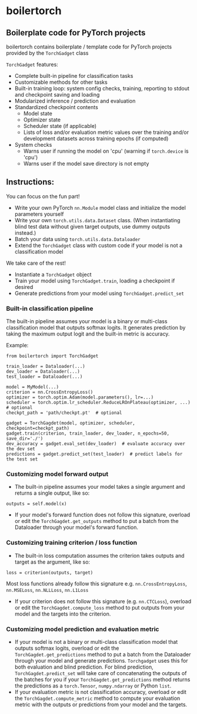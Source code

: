 # boilertorch
## Boilerplate code for PyTorch projects
boilertorch contains boilerplate / template code for PyTorch projects provided by the `TorchGadget` class

`TorchGadget` features:
- Complete built-in pipeline for classification tasks
- Customizable methods for other tasks
- Built-in training loop: system config checks, training, reporting to stdout and checkpoint saving and loading
- Modularized inference / prediction and evaluation
- Standardized checkpoint contents
  - Model state
  - Optimizer state
  - Scheduler state (if applicable)
  - Lists of loss and/or evaluation metric values over the training and/or development datasets across training epochs (if computed)
- System checks 
  - Warns user if running the model on 'cpu' (warning if `torch.device` is 'cpu')
  - Warns user if the model save directory is not empty

## Instructions:
You can focus on the fun part!
- Write your own PyTorch `nn.Module` model class and initialize the model parameters yourself
- Write your own `torch.utils.data.Dataset` class. (When instantiating blind test data without given target outputs, use dummy outputs instead.)
- Batch your data using `torch.utils.data.Dataloader` 
- Extend the `TorchGadget` class with custom code if your model is not a classification model

We take care of the rest!
- Instantiate a `TorchGadget` object
- Train your model using `TorchGadget.train`, loading a checkpoint if desired
- Generate predictions from your model using `TorchGadget.predict_set`

### Built-in classification pipeline
The built-in pipeline assumes your model is a binary or multi-class classification model that outputs softmax logits. It generates prediction by taking the maximum output logit and the built-in metric is accuracy.

Example:
```
from boilertorch import TorchGadget

train_loader = Dataloader(...)
dev_loader = Dataloader(...)
test_loader = Dataloader(...)

model = MyModel(...)
criterion = nn.CrossEntropyLoss()
optimizer = torch.optim.Adam(model.parameters(), lr=...)
scheduler = torch.optim.lr_scheduler.ReduceLROnPlateau(optimizer, ...)  # optional
checkpt_path = 'path/checkpt.pt'  # optional

gadget = TorchGagdet(model, optimizer, scheduler, checkpoint=checkpt_path)
gadget.train(criterion, train_loader, dev_loader, n_epochs=50, save_dir='./')
dev_accuracy = gadget.eval_set(dev_loader)  # evaluate accuracy over the dev set
predictions = gadget.predict_set(test_loader)  # predict labels for the test set

```


### Customizing model forward output
- The built-in pipeline assumes your model takes a single argument and returns a single output, like so:
```
outputs = self.model(x)
```
- If your model's forward function does not follow this signature, overload or edit the `TorchGagdet.get_outputs` method to put a batch from the Dataloader through your model's forward function.


### Customizing training criterion / loss function
- The built-in loss computation assumes the criterion takes outputs and target as the argument, like so:
```
loss = criterion(outputs, target)
```
Most loss functions already follow this signature e.g. `nn.CrossEntropyLoss`, `nn.MSELoss`, `nn.NLLLoss`, `nn.L1Loss`
- If your criterion does not follow this signature (e.g. `nn.CTCLoss`), overload or edit the `TorchGagdet.compute_loss` method to put outputs from your model and the targets into the criterion.


### Customizing model prediction and evaluation metric
- If your model is not a binary or multi-class classification model that outputs softmax logits, overload or edit the `TorchGagdet.get_predictions` method to put a batch from the Dataloader through your model and generate predictions. `Torchgadget` uses this for both evaluation and blind prediction. For blind prediction, `TorchGagdet.predict_set` will take care of concatenating the outputs of the batches for you if your `TorchGagdet.get_predictions` method returns the predictions as a `torch.Tensor`, `numpy.ndarray` or Python `list`.
- If your evaluation metric is not classification accuracy, overload or edit the `TorchGagdet.compute_metric` method to compute your evaluation metric with the outputs or predictions from your model and the targets.